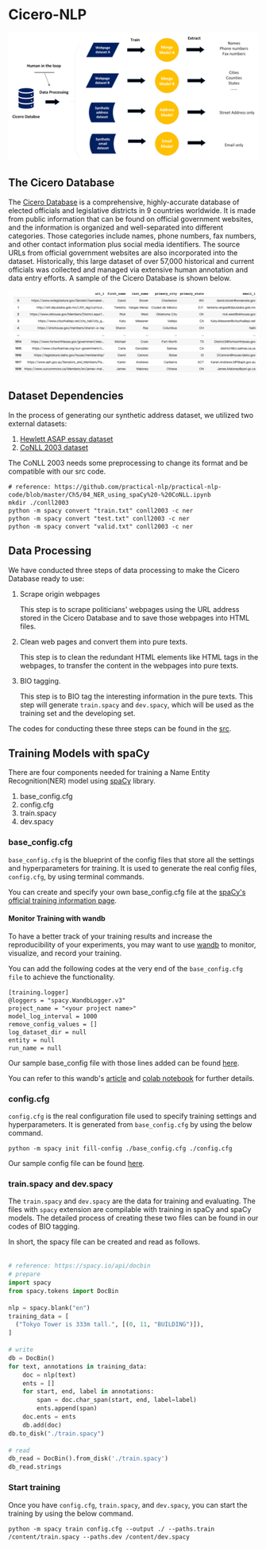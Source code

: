 # Cicero-NLP

![projectStructure](image/README/projectStructure.png)

## The Cicero Database

The [Cicero Database](https://cicero.azavea.com/docs/) is a comprehensive, highly-accurate database of elected officials and legislative districts in 9 countries worldwide. It is made from public information that can be found on official government websites, and the information is organized and well-separated into different categories. Those categories include names, phone numbers, fax numbers, and other contact information plus social media identifiers. The source URLs from official government websites are also incorporated into the dataset. Historically, this large dataset of over 57,000 historical and current officials was collected and managed via extensive human annotation and data entry efforts. A sample of the Cicero Database is shown below.

![ciceroSample](image/README/ciceroSample.png)

## Dataset Dependencies

In the process of generating our synthetic address dataset, we utilized two external datasets:

1. [Hewlett ASAP essay dataset](https://www.kaggle.com/competitions/asap-aes/overview)
2. [CoNLL 2003 dataset](https://www.clips.uantwerpen.be/conll2003/ner/)

The CoNLL 2003 needs some preprocessing to change its format and be compatible with our src code.

```bath
# reference: https://github.com/practical-nlp/practical-nlp-code/blob/master/Ch5/04_NER_using_spaCy%20-%20CoNLL.ipynb
mkdir ./conll2003
python -m spacy convert "train.txt" conll2003 -c ner
python -m spacy convert "test.txt" conll2003 -c ner
python -m spacy convert "valid.txt" conll2003 -c ner

```

## Data Processing

We have conducted three steps of data processing to make the Cicero Database ready to use:

1. Scrape origin webpages

   This step is to scrape politicians' webpages using the URL address stored in the Cicero Database and to save those webpages into HTML files.
2. Clean web pages and convert them into pure texts.

   This step is to clean the redundant HTML elements like HTML tags in the webpages, to transfer the content in the webpages into pure texts.
3. BIO tagging.

   This step is to BIO tag the interesting information in the pure texts. This step will generate `train.spacy` and `dev.spacy`, which will be used as the training set and the developing set.

The codes for conducting these three steps can be found in the [src](/src).

## Training Models with spaCy

There are four components needed for training a Name Entity Recognition(NER) model using [spaCy](https://spacy.io/) library.

1. base_config.cfg
2. config.cfg
3. train.spacy
4. dev.spacy

### base_config.cfg

`base_config.cfg` is the blueprint of the config files that store all the settings and hyperparameters for training. It is used to generate the real config files, `config.cfg`, by using terminal commands.

You can create and specify your own base_config.cfg file at the [spaCy&#39;s official training information page](https://spacy.io/usage/training).

#### Monitor Training with wandb

To have a better track of your training results and increase the reproducibility of your experiments, you may want to use [wandb](https://wandb.ai/site) to monitor, visualize, and record your training.

You can add the following codes at the very end of the `base_config.cfg file` to achieve the functionality.

```
[training.logger]
@loggers = "spacy.WandbLogger.v3"
project_name = "<your project name>"
model_log_interval = 1000
remove_config_values = []
log_dataset_dir = null
entity = null
run_name = null
```

Our sample base_config file with those lines added can be found [here](/sample/config/base_config.cfg).

You can refer to this wandb's [article](https://wandb.ai/wandb/wandb_spacy_integration/reports/Reproducible-spaCy-NLP-Experiments-with-Weights-Biases--Vmlldzo4NjM2MDk) and [colab notebook](https://colab.research.google.com/github/wandb/examples/blob/master/colabs/spacy/SpaCy_v3_and_W%26B.ipynb#scrollTo=QT5YtRqQN6aX) for further details.

### config.cfg

`config.cfg` is the real configuration file used to specify training settings and hyperparameters. It is generated from `base_config.cfg` by using the below command.

```
python -m spacy init fill-config ./base_config.cfg ./config.cfg
```

Our sample config file can be found [here](/sample/config/config.cfg).

### train.spacy and dev.spacy

The `train.spacy` and `dev.spacy` are the data for training and evaluating. The files with `spacy` extension are compilable with training in spaCy and spaCy models. The detailed process of creating these two files can be found in our codes of BIO tagging.

In short, the spacy file can be created and read as follows.

```python

# reference: https://spacy.io/api/docbin
# prepare
import spacy
from spacy.tokens import DocBin

nlp = spacy.blank("en")
training_data = [
  ("Tokyo Tower is 333m tall.", [(0, 11, "BUILDING")]),
]

# write
db = DocBin()
for text, annotations in training_data:
    doc = nlp(text)
    ents = []
    for start, end, label in annotations:
        span = doc.char_span(start, end, label=label)
        ents.append(span)
    doc.ents = ents
    db.add(doc)
db.to_disk("./train.spacy")

# read
db_read = DocBin().from_disk('./train.spacy')
db_read.strings


```

### Start training

Once you have `config.cfg`, `train.spacy`, and `dev.spacy`, you can start the training by using the below command.

```
python -m spacy train config.cfg --output ./ --paths.train /content/train.spacy --paths.dev /content/dev.spacy
```
